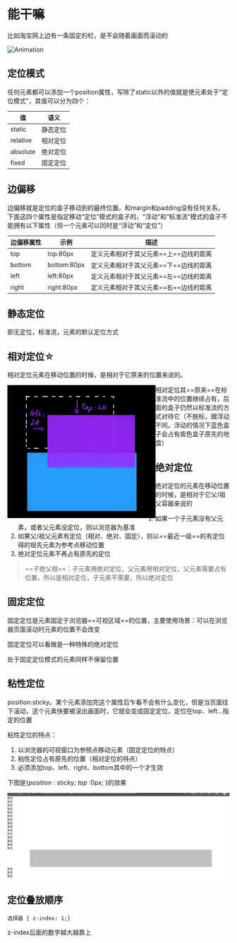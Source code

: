 # 能干嘛

比如淘宝网上边有一条固定的栏，是不会随着画面而滚动的

![Animation](assets/Animation.gif)



## 定位模式

任何元素都可以添加一个position属性，写除了static以外的值就是使元素处于“定位模式”，其值可以分为四个：

| 值       | 语义     |
| -------- | -------- |
| static   | 静态定位 |
| relative | 相对定位 |
| absolute | 绝对定位 |
| fixed    | 固定定位 |



## 边偏移

边偏移就是定位的盒子移动到的最终位置。和margin和padding没有任何关系，下面这四个属性是指定移动“定位”模式的盒子的，“浮动”和“标准流”模式的盒子不能拥有以下属性（但一个元素可以同时是“浮动”和“定位”）

| 边偏移属性 | 示例        | 描述                                   |
| ---------- | ----------- | -------------------------------------- |
| top        | top:80px    | 定义元素相对于其父元素==上==边线的距离 |
| bottom     | bottom:80px | 定义元素相对于其父元素==下==边线的距离 |
| left       | left:80px   | 定义元素相对于其父元素==左==边线的距离 |
| right      | right:80px  | 定义元素相对于其父元素==右==边线的距离 |



## 静态定位

即无定位，标准流，元素的默认定位方式



## 相对定位☆

相对定位元素在移动位置的时候，是相对于它原来的位置来说的。

<img align=left src="assets/image-20220712070222763.png" alt="image-20220712070222763" style="zoom:50%;" />

相对定位其==原来==在标准流中的位置继续占有，后面的盒子仍然以标准流的方式对待它（不脱标，跟浮动不同，浮动的情况下蓝色盒子会占有紫色盒子原先的地盘）



## 绝对定位

绝对定位的元素在移动位置的时候，是相对于它父/祖父容器来说的

1. 如果一个子元素没有父元素，或者父元素没定位，则以浏览器为基准
2. 如果父/祖父元素有定位（相对、绝对、固定），则以==最近一级==的有定位得的祖先元素为参考点移动位置
3. 绝对定位元素不再占有原先的定位

> ==子绝父相==：子元素用绝对定位，父元素用相对定位，父元素需要占有位置，所以是相对定位，子元素不需要，所以绝对定位



## 固定定位

固定定位是元素固定于浏览器==可视区域==的位置，主要使用场景：可以在浏览器页面滚动时元素的位置不会改变

固定定位可以看做是一种特殊的绝对定位

处于固定定位模式的元素同样不保留位置



## 粘性定位

position:sticky。某个元素添加完这个属性后乍看不会有什么变化，但是当页面往下滚动，这个元素快要被滚出画面时，它就会变成固定定位，定位在top、left...指定的位置

粘性定位的特点：

1. 以浏览器的可视窗口为参照点移动元素（固定定位的特点）
2. 粘性定位占有原先的位置（相对定位的特点）
3. 必须添加top、left、right、bottom其中的一个才生效

下图是{*position* : sticky; *top* :0px; }的效果

![sdsd](assets/sdsd.gif)



## 定位叠放顺序

```
选择器 { z-index: 1;}
```

z-index后面的数字越大越靠上

